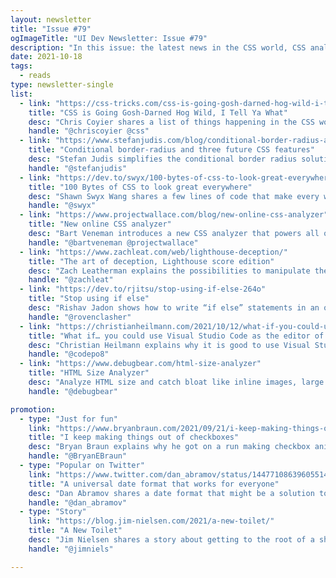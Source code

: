 ```yaml
---
layout: newsletter
title: "Issue #79"
ogImageTitle: "UI Dev Newsletter: Issue #79"
description: "In this issue: the latest news in the CSS world, CSS analyzer, HTML size analyzer, and more."
date: 2021-10-18
tags:
  - reads
type: newsletter-single
list:
  - link: "https://css-tricks.com/css-is-going-gosh-darned-hog-wild-i-tell-ya-what/"
    title: "CSS is Going Gosh-Darned Hog Wild, I Tell Ya What"
    desc: "Chris Coyier shares a list of things happening in the CSS world lately."
    handle: "@chriscoyier @css"
  - link: "https://www.stefanjudis.com/blog/conditional-border-radius-and-three-future-css-features/"
    title: "Conditional border-radius and three future CSS features"
    desc: "Stefan Judis simplifies the conditional border radius solution and explores different future solutions."
    handle: "@stefanjudis"
  - link: "https://dev.to/swyx/100-bytes-of-css-to-look-great-everywhere-19pd"
    title: "100 Bytes of CSS to look great everywhere"
    desc: "Shawn Swyx Wang shares a few lines of code that make every website look good."
    handle: "@swyx"
  - link: "https://www.projectwallace.com/blog/new-online-css-analyzer"
    title: "New online CSS analyzer"
    desc: "Bart Veneman introduces a new CSS analyzer that powers all of Project Wallace, a next-gen analyzer that keeps track of your CSS over time."
    handle: "@bartveneman @projectwallace"
  - link: "https://www.zachleat.com/web/lighthouse-deception/"
    title: "The art of deception, Lighthouse score edition"
    desc: "Zach Leatherman explains the possibilities to manipulate the Lighthouse score and how to avoid common mistakes."
    handle: "@zachleat"
  - link: "https://dev.to/rjitsu/stop-using-if-else-264o"
    title: "Stop using if else"
    desc: "Rishav Jadon shows how to write “if else” statements in an object-oriented way by using Objects and Maps."
    handle: "@rovenclasher"
  - link: "https://christianheilmann.com/2021/10/12/what-if-you-could-use-visual-studio-code-as-the-editor-of-in-browser-developer-tools/"
    title: "What if… you could use Visual Studio Code as the editor of in-browser Developer Tools?"
    desc: "Christian Heilmann explains why it is good to use Visual Studio Code as the editor of the in-browser Developer Tools."
    handle: "@codepo8"
  - link: "https://www.debugbear.com/html-size-analyzer"
    title: "HTML Size Analyzer"
    desc: "Analyze HTML size and catch bloat like inline images, large React hydration state or code duplication."
    handle: "@debugbear"

promotion:
  - type: "Just for fun"
    link: "https://www.bryanbraun.com/2021/09/21/i-keep-making-things-out-of-checkboxes/"
    title: "I keep making things out of checkboxes"
    desc: "Bryan Braun explains why he got on a run making checkbox animations and why he couldn’t stop."
    handle: "@BryanEBraun"
  - type: "Popular on Twitter"
    link: "https://www.twitter.com/dan_abramov/status/1447710863960551433"
    title: "A universal date format that works for everyone"
    desc: "Dan Abramov shares a date format that might be a solution to an evergreen problem with dates."
    handle: "@dan_abramov"
  - type: "Story"
    link: "https://blog.jim-nielsen.com/2021/a-new-toilet/"
    title: "A New Toilet"
    desc: "Jim Nielsen shares a story about getting to the root of a shitty problem."
    handle: "@jimniels"

---
```

